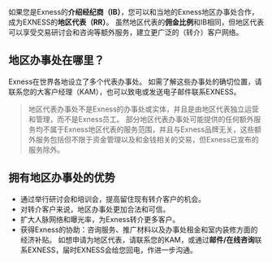 
如果您是Exness的**介绍经纪商（IB）**，您可以和当地的Exness地区办事处合作，成为EXNESS的**地区代表（RR）**。 虽然地区代表的**佣金比例**和IB相同，但地区代表可以享受交易研讨会和咨询等额外服务，建立更广泛的（转介）客户网络。

## **地区办事处在哪里？**

Exness在世界各地设立了多个代表办事处。 如需了解这些办事处的确切位置，请联系您的大客户经理（KAM），也可以致电或发送电子邮件联系EXNESS。

> 地区代表办事处不是Exness的办事处或实体，并且是由地区代表独立运营和管理，而不是Exness员工。 部分地区代表办事处可能提供的任何额外服务均不属于Exness地区代表的服务范围，并且与Exness品牌无关，这些额外服务包括但不限于资金管理以及和金钱相关的交易，但Exness已宣布的服务除外。

## **拥有地区办事处的优势**
 
* 通过举行研讨会和培训会，提高留住现有转介客户的机会。
* 对转介客户来说，地区办事处更加合法和可信。
* 扩大人脉网络和曝光率，为Exness转介更多客户。
* 获得Exness的协助：咨询服务、推广材料以及办事处租金和室内装修方面的经济补贴。
如想申请为地区代表，请联系您的KAM，或通过**邮件/在线咨询**联系EXNESS，届时EXNESS会给您回电，作进一步沟通。
